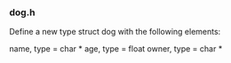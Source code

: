 ### dog.h
Define a new type struct dog with the following elements:

name, type = char *
age, type = float
owner, type = char *
